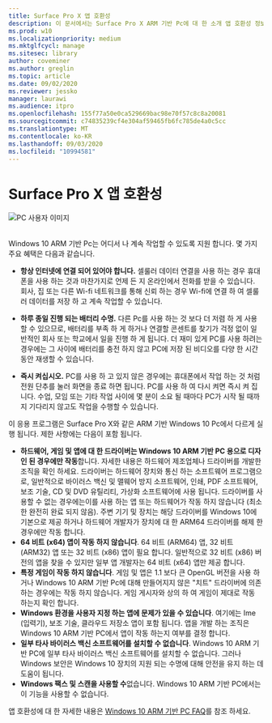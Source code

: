 ```yaml
---
title: Surface Pro X 앱 호환성
description: 이 문서에서는 Surface Pro X ARM 기반 Pc에 대 한 소개 앱 호환성 정보를 제공 합니다.
ms.prod: w10
ms.localizationpriority: medium
ms.mktglfcycl: manage
ms.sitesec: library
author: coveminer
ms.author: greglin
ms.topic: article
ms.date: 09/02/2020
ms.reviewer: jessko
manager: laurawi
ms.audience: itpro
ms.openlocfilehash: 155f77a50e0ca529669bac98e70f57c8c8a20081
ms.sourcegitcommit: c74835239cf4e304af59465fb6fc785de4a0c5cc
ms.translationtype: MT
ms.contentlocale: ko-KR
ms.lasthandoff: 09/03/2020
ms.locfileid: "10994581"
---
```

# Surface Pro X 앱 호환성



 ![PC 사용자 이미지](images/4527790_en_4.png)<br><br>



Windows 10 ARM 기반 Pc는 어디서 나 계속 작업할 수 있도록 지원 합니다. 몇 가지 주요 혜택은 다음과 같습니다.

- **항상 인터넷에 연결 되어 있어야 합니다.** 셀룰러 데이터 연결을 사용 하는 경우 휴대폰을 사용 하는 것과 마찬가지로 언제 든 지 온라인에서 전화를 받을 수 있습니다. 회사, 집 또는 다른 Wi-fi 네트워크를 통해 신뢰 하는 경우 Wi-fi에 연결 하 여 셀룰러 데이터를 저장 하 고 계속 작업할 수 있습니다.

- **하루 종일 진행 되는 배터리 수명.**  다른 Pc를 사용 하는 것 보다 더 저렴 하 게 사용할 수 있으므로, 배터리를 부족 하 게 하거나 연결할 콘센트를 찾기가 걱정 없이 일반적인 회사 또는 학교에서 일을 진행 하 게 됩니다. 더 재미 있게 PC를 사용 하려는 경우에는 그 사이에 배터리를 충전 하지 않고 PC에 저장 된 비디오를 다양 한 시간 동안 재생할 수 있습니다.

- **즉시 켜십시오.** PC를 사용 하 고 있지 않은 경우에는 휴대폰에서 작업 하는 것 처럼 전원 단추를 눌러 화면을 종료 하면 됩니다. PC를 사용 하 여 다시 켜면 즉시 켜 집니다. 수업, 모임 또는 기타 작업 사이에 몇 분이 소요 될 때마다 PC가 시작 될 때까지 기다리지 않고도 작업을 수행할 수 있습니다.

이 응용 프로그램은 Surface Pro X와 같은 ARM 기반 Windows 10 Pc에서 다르게 실행 됩니다. 제한 사항에는 다음이 포함 됩니다.

- **하드웨어, 게임 및 앱에 대 한 드라이버는 Windows 10 ARM 기반 PC 용으로 디자인 된 경우에만 작동**합니다. 자세한 내용은 하드웨어 제조업체나 드라이버를 개발한 조직을 확인 하세요. 드라이버는 하드웨어 장치와 통신 하는 소프트웨어 프로그램으로, 일반적으로 바이러스 백신 및 맬웨어 방지 소프트웨어, 인쇄, PDF 소프트웨어, 보조 기술, CD 및 DVD 유틸리티, 가상화 소프트웨어에 사용 됩니다. 드라이버를 사용할 수 없는 경우에는이를 사용 하는 앱 또는 하드웨어가 작동 하지 않습니다 (최소한 완전히 완료 되지 않음). 주변 기기 및 장치는 해당 드라이버를 Windows 10에 기본으로 제공 하거나 하드웨어 개발자가 장치에 대 한 ARM64 드라이버를 해제 한 경우에만 작동 합니다.
- **64 비트 (x64) 앱이 작동 하지 않습니다**. 64 비트 (ARM64) 앱, 32 비트 (ARM32) 앱 또는 32 비트 (x86) 앱이 필요 합니다. 일반적으로 32 비트 (x86) 버전의 앱을 찾을 수 있지만 일부 앱 개발자는 64 비트 (x64) 앱만 제공 합니다.
- **특정 게임이 작동 하지 않습니다**. 게임 및 앱은 1.1 보다 큰 OpenGL 버전을 사용 하거나 Windows 10 ARM 기반 Pc에 대해 만들어지지 않은 "치트" 드라이버에 의존 하는 경우에는 작동 하지 않습니다. 게임 게시자와 상의 하 여 게임이 제대로 작동 하는지 확인 합니다.
- **Windows 환경을 사용자 지정 하는 앱에 문제가 있을 수 있습니다**. 여기에는 Ime (입력기), 보조 기술, 클라우드 저장소 앱이 포함 됩니다. 앱을 개발 하는 조직은 Windows 10 ARM 기반 PC에서 앱이 작동 하는지 여부를 결정 합니다.
- **일부 타사 바이러스 백신 소프트웨어를 설치할 수 없습니다**. Windows 10 ARM 기반 PC에 일부 타사 바이러스 백신 소프트웨어를 설치할 수 없습니다. 그러나 Windows 보안은 Windows 10 장치의 지원 되는 수명에 대해 안전을 유지 하는 데 도움이 됩니다.
- **Windows 팩스 및 스캔을 사용할 수**없습니다. Windows 10 ARM 기반 PC에서는이 기능을 사용할 수 없습니다.

앱 호환성에 대 한 자세한 내용은 [Windows 10 ARM 기반 PC FAQ](https://support.microsoft.com/en-us/help/4521606)를 참조 하세요.
